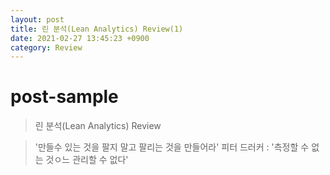 ```yaml
---
layout: post
title: 린 분석(Lean Analytics) Review(1)
date: 2021-02-27 13:45:23 +0900
category: Review
---
```

# post-sample
> 린 분석(Lean Analytics) Review

> '만들수 있는 것을 팔지 말고 팔리는 것을 만들어라'
> 피터 드러커 : '측정할 수 없는 것ㅇ느 관리할 수 없다'